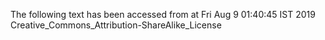 The following text has been accessed from at Fri Aug 9 01:40:45 IST 2019
Creative_Commons_Attribution-ShareAlike_License
